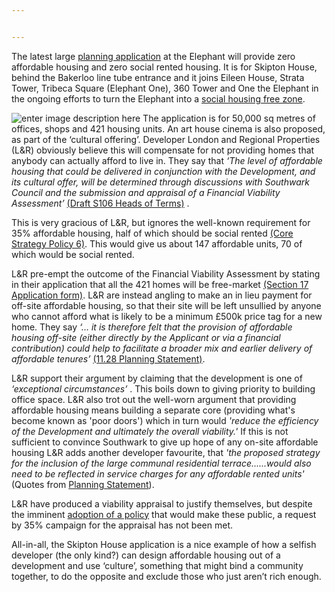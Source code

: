 ```yaml
---


---
```

The latest large [planning application](http://planbuild.southwark.gov.uk/documents/?casereference=15/AP/5125&system=DC) at the Elephant will provide zero affordable housing and zero social rented housing.  It is for Skipton House, behind the Bakerloo line tube entrance and it joins Eileen House, Strata Tower, Tribeca Square (Elephant One), 360 Tower  and One the Elephant in the ongoing efforts to turn the Elephant into a [social housing free zone](http://35percent.org/2014-04-15-the-elephants-new-ivory-towers/).

 ![enter image description here](http://www.constructionenquirer.com/wp-content/uploads/Screen-Shot-2015-10-06-at-11.00.45-600x414.png)
The application is for 50,000 sq metres of offices, shops and 421 housing units.  An art house cinema is also proposed, as part of the ‘cultural offering’.   Developer London and Regional Properties (L&R) obviously believe this will compensate for not providing homes that anybody can actually afford to live in.  They say that  *‘The level of affordable housing that could be delivered in conjunction with the Development, and its cultural offer, will be determined through discussions with Southwark Council and the submission and appraisal of a Financial Viability Assessment’* [(Draft S106 Heads of Terms)]( http://planbuild.southwark.gov.uk/documents/?GetDocument=%7B%7B%7B!Q9j4UyN6s%2bjF93cJuCmxyg==!%7D%7D%7D%29) .
   
This is very gracious of L&R, but ignores the well-known requirement for 35% affordable housing, half of which should be social rented [(Core Strategy Policy 6)]( http://www.southwark.gov.uk/download/downloads/id/5823/adopted_core_strategy).  This would give us about 147 affordable units, 70 of which would be social rented.

L&R pre-empt the outcome of the  Financial Viability Assessment by stating in their application that all the 421 homes will be free-market [(Section 17 Application form)]( http://planbuild.southwark.gov.uk/documents/?GetDocument=%7b%7b%7b!YggSz6vm10WniAaYZvc7Dw%3d%3d!%7d%7d%7d). L&R are instead angling to make an in lieu payment for off-site affordable housing, so that their site will be left unsullied by anyone who cannot afford what is likely to be a minimum  £500k price tag for a new home.  They say *‘… it is therefore felt that the provision of affordable housing off-site (either directly by the Applicant or via a financial contribution) could help to facilitate a broader mix and earlier delivery of affordable tenures’*  [(11.28 Planning Statement)](http://planbuild.southwark.gov.uk/documents/?GetDocument=%7b%7b%7b!rD%2bXXQJ%2bzV9QuBQgqt9pRw%3d%3d!%7d%7d%7d).

L&R support their argument by claiming that the development is one of *‘exceptional circumstances’* .  This boils down to giving priority to building office space.  L&R also trot out the well-worn argument that providing affordable housing means building a separate core (providing what's become known as 'poor doors') which in turn would  *'reduce the efficiency of the Development and ultimately the overall viability.'*  If this is not sufficient to convince Southwark to give up hope of any on-site affordable housing L&R adds another developer favourite, that *'the proposed strategy for the inclusion of the large communal residential terrace......would also need to be reflected in service charges for any affordable rented units'* (Quotes from [Planning Statement]( http://planbuild.southwark.gov.uk/documents/?GetDocument=%7b%7b%7b!rD%2bXXQJ%2bzV9QuBQgqt9pRw%3d%3d!%7d%7d%7d)).

L&R have produced a viability appraisal to justify themselves, but despite the imminent [adoption  of a policy](http://35percent.org/) that would make these public, a request by 35% campaign for the appraisal has not been met.  

All-in-all, the Skipton House application is a nice example of how a selfish developer (the only kind?) can design affordable housing out of a development and  use ‘culture’, something that might bind a community together, to do the opposite and exclude those who just aren’t rich enough.






